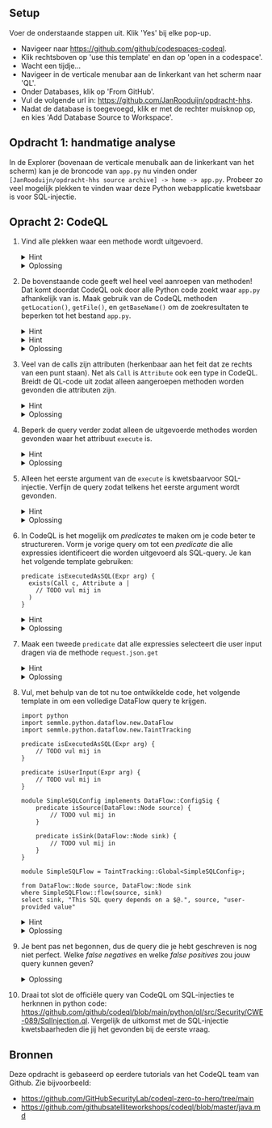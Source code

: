 ## Setup
Voer de onderstaande stappen uit. Klik 'Yes' bij elke pop-up.
- Navigeer naar https://github.com/github/codespaces-codeql.
- Klik rechtsboven op 'use this template' en dan op 'open in a codespace'.
- Wacht een tijdje...
- Navigeer in de verticale menubar aan de linkerkant van het scherm naar 'QL'.
- Onder Databases, klik op 'From GitHub'.
- Vul de volgende url in: https://github.com/JanRooduijn/opdracht-hhs.
- Nadat de database is toegevoegd, klik er met de rechter muisknop op, en kies 'Add Database Source to Workspace'.

## Opdracht 1: handmatige analyse
In de Explorer (bovenaan de verticale menubalk aan de linkerkant van het scherm) kan je de broncode van `app.py` nu vinden onder `[JanRooduijn/opdracht-hhs source archive] -> home -> app.py`. Probeer zo veel mogelijk plekken te vinden waar deze Python webapplicatie kwetsbaar is voor SQL-injectie. 

## Opracht 2: CodeQL


1. Vind alle plekken waar een methode wordt uitgevoerd.
    <details>
    <summary>Hint</summary>

    - Het type van een Python methode in CodeQL is `Call`.

    </details>
    <details>
    <summary>Oplossing</summary>

    ```ql
    import python

    from Call c 
    select c
    ```
    </details>

1. De bovenstaande code geeft wel heel veel aanroepen van methoden! Dat komt doordat CodeQL ook door alle Python code zoekt waar `app.py` afhankelijk van is. Maak gebruik van de CodeQL methoden `getLocation()`, `getFile()`, en `getBaseName()` om de zoekresultaten te beperken tot het bestand `app.py`. 
    <details>
    <summary>Hint</summary>

    - De juiste volgorde van het aanroepen van de genoemde methoden is `c.getLocation().getFile().getBaseName()`.

    </details>
    <details>
    <summary>Hint</summary>

    - Om je te beperken tot bepaalde calls kan je de `where` clausule gebruiken.

    </details>
    <details>
    <summary>Oplossing</summary>


    ```ql
    import python

    from Call c 
    where c.getLocation().getFile().getBaseName() = "app.py"
    select c
    ```
    </details>

1. Veel van de calls zijn attributen (herkenbaar aan het feit dat ze rechts van een punt staan). Net als `Call` is `Attribute` ook een type in CodeQL. Breidt de QL-code uit zodat alleen aangeroepen methoden worden gevonden die attributen zijn.
    <details>
    <summary>Hint</summary>

    - Het is niet de call `c` zelf die een attribuut is, maar de functie die door deze call wordt aangeroepen. Die functie kan je vinden door middel van `c.getFunc()`.

    </details>
    <details>
    <summary>Oplossing</summary>

    ```ql
    import python

    from Call c, Attribute a

    where c.getLocation().getFile().getBaseName() = "app.py"
    and c.getFunc() = a
    select c
    ```
    </details>

1. Beperk de query verder zodat alleen de uitgevoerde methodes worden gevonden waar het attribuut `execute` is. 
    <details>
    <summary>Hint</summary>

    - Gebruik de methode `getName()` van de `Attribute` class.
    </details>
    <details>
    <summary>Oplossing</summary>

    ```ql
    import python

    from Call c, Attribute a

    where c.getLocation().getFile().getBaseName() = "app.py"
    and c.getFunc() = a
    and a.getName() = "execute"
    select c, a.getName()
    ```
    </details>

1. Alleen het eerste argument van de `execute` is kwetsbaarvoor SQL-injectie. Verfijn de query zodat telkens het eerste argument wordt gevonden. 

    <details>
    <summary>Hint</summary>

    - De methode `Call.getArg(int i)` geeft het argument met index `i`. 
    </details>
    <details>
    <summary>Oplossing</summary>

    ```ql
   import python

    from Call c, Attribute a
    where c.getLocation().getFile().getBaseName() = "app.py"
    and c.getFunc() = a
    and a.getName() = "execute"
    select a.getName(), c.getArg(0)

    ```
    </details>

 1. In CodeQL is het mogelijk om _predicates_ te maken om je code beter te structureren. Vorm je vorige query om tot een _predicate_ die alle expressies identificeert die worden uitgevoerd als SQL-query. Je kan het volgende template gebruiken:
    ```ql
    predicate isExecutedAsSQL(Expr arg) {
      exists(Call c, Attribute a |
        // TODO vul mij in
      )
    }
    ```
    <details>
    <summary>Hint</summary>

    - Kopieer alles onder `where` in de vorige query
    </details>
    <details>
    <summary>Oplossing</summary>

    ```ql
    import python
    predicate isExecutedAsSQL(Expr arg) {
        exists(Call c, Attribute a |
            c.getLocation().getFile().getBaseName() = "app.py"
            and c.getFunc() = a
            and a.getName() = "execute"
            and arg = c.getArg(0)
        )
    }    
    ```
    </details>

1. Maak een tweede `predicate` dat alle expressies selecteert die user input dragen via de methode `request.json.get`

    <details>
    <summary>Hint</summary>

    - Gebruik de vorige query, maar selecteer nu de hele call in plaats van slechts het eerste argument.
    </details>
    <details>
    <summary>Oplossing</summary>

    ```ql
    predicate isUserInput(Expr arg) {
        exists(Call c, Attribute a |
            c.getLocation().getFile().getBaseName() = "app.py"
            and c.getFunc() = a
            and a.getName() = "get"
            and arg = c
        )
    }
    ```
    </details>

1. Vul, met behulp van de tot nu toe ontwikkelde code, het volgende template in om een volledige DataFlow query te krijgen. 
    ```ql
    import python
    import semmle.python.dataflow.new.DataFlow
    import semmle.python.dataflow.new.TaintTracking

    predicate isExecutedAsSQL(Expr arg) {
        // TODO vul mij in
    }

    predicate isUserInput(Expr arg) {
        // TODO vul mij in
    }

    module SimpleSQLConfig implements DataFlow::ConfigSig {
        predicate isSource(DataFlow::Node source) {
            // TODO vul mij in 
        }

        predicate isSink(DataFlow::Node sink) {
            // TODO vul mij in
        }
    }

    module SimpleSQLFlow = TaintTracking::Global<SimpleSQLConfig>;

    from DataFlow::Node source, DataFlow::Node sink
    where SimpleSQLFlow::flow(source, sink)
    select sink, "This SQL query depends on a $@.", source, "user-provided value"
    ```
    <details>
    <summary>Hint</summary>

    - Gebruik `Node.asExpr()`
    </details>
    
    <details>
    <summary>Oplossing</summary>

    ```ql
    import python
    import semmle.python.dataflow.new.DataFlow
    import semmle.python.dataflow.new.TaintTracking

    predicate isExecutedAsSQL(Expr arg) {
        exists(Call c, Attribute a |
            c.getLocation().getFile().getBaseName() = "app.py"
            and c.getFunc() = a
            and a.getName() = "execute"
            and arg = c.getArg(0)
        )
    }

    predicate isUserInput(Expr arg) {
        exists(Call c, Attribute a |
            c.getLocation().getFile().getBaseName() = "app.py"
            and c.getFunc() = a
            and a.getName() = "get"
            and arg = c
        )
    }

    module SimpleSQLConfig implements DataFlow::ConfigSig {
        predicate isSource(DataFlow::Node source) {
            isUserInput(source.asExpr())
        }

        predicate isSink(DataFlow::Node sink) {
            isExecutedAsSQL(sink.asExpr())
        }
    }

    module SimpleSQLFlow = TaintTracking::Global<SimpleSQLConfig>;

    from DataFlow::Node source, DataFlow::Node sink
    where SimpleSQLFlow::flow(source, sink)
    select sink, "This SQL query depends on a $@.", source, "user-provided value"
    ```
    </details>

1. Je bent pas net begonnen, dus de query die je hebt geschreven is nog niet perfect. Welke _false negatives_ en welke _false positives_ zou jouw query kunnen geven?
    <details>
    <summary>Oplossing</summary>

    - Je vindt nu alle `execute` statements, in plaats van slechts diegene die gedefinieerd worden in `django.db`.
    - Vergelijkbaar: je vindt nu alle `get` statements, in plaats van alleen de `json.get` statements die gedefinieerd worden in `request`.
    - Je neemt in de user input alleen de informatie mee die komt van `get` statements, en niet de parameters van die volgen uit `app.route`.
    - ...
    </details>

1. Draai tot slot de officiële query van CodeQL om SQL-injecties te herknnen in python code: https://github.com/github/codeql/blob/main/python/ql/src/Security/CWE-089/SqlInjection.ql. Vergelijk de uitkomst met de SQL-injectie kwetsbaarheden die jij het gevonden bij de eerste vraag. 



## Bronnen
Deze opdracht is gebaseerd op eerdere tutorials van het CodeQL team van Github. Zie bijvoorbeeld:
- https://github.com/GitHubSecurityLab/codeql-zero-to-hero/tree/main
- https://github.com/githubsatelliteworkshops/codeql/blob/master/java.md
